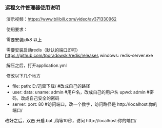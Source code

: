 ### 远程文件管理器使用说明 

​	演示视频：https://www.bilibili.com/video/av371330962

​	使用要求：

​			需要安装jdk8 以上

​			需要安装启动redis（默认的端口即可）
       https://github.com/tporadowski/redis/releases
       windows: redis-server.exe

​	解压之后，打开application.yml

​	修改以下几个地方

 * file:
   	   path: E:/迅雷下载/         #改成自己的路径
 * user:
     data:
       uname: admin		#用户名，改成自己的用户名
       upwd: admin             #密码，改成自己安全的密码
 * server:
     port: 80		         #访问端口，改一个数字，访问路径是   http://localhost:你的端口/




改好之后，双击	开启.bat  ,稍等10秒，访问 http://localhost:你的端口/
